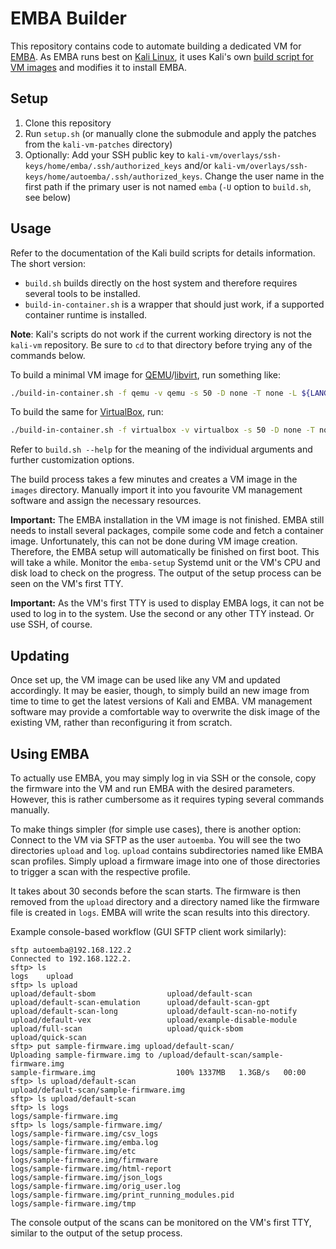 EMBA Builder
============

This repository contains code to automate building a dedicated VM for
[EMBA](https://www.securefirmware.de/). As EMBA runs best on [Kali
Linux](https://www.kali.org/), it uses Kali's own [build script for VM
images](https://gitlab.com/kalilinux/build-scripts/kali-vm/) and modifies it to
install EMBA.

Setup
-----

1. Clone this repository
2. Run `setup.sh` (or manually clone the submodule and apply the patches from the `kali-vm-patches` directory)
3. Optionally: Add your SSH public key to `kali-vm/overlays/ssh-keys/home/emba/.ssh/authorized_keys` and/or `kali-vm/overlays/ssh-keys/home/autoemba/.ssh/authorized_keys`. Change the user name in the first path if the primary user is not named `emba` (`-U` option to `build.sh`, see below)

Usage
-----

Refer to the documentation of the Kali build scripts for details information.
The short version:

* `build.sh` builds directly on the host system and therefore requires several tools to be installed.
* `build-in-container.sh` is a wrapper that should just work, if a supported container runtime is installed.

**Note**: Kali's scripts do not work if the current working directory is not
the `kali-vm` repository. Be sure to `cd` to that directory before trying any
of the commands below.

To build a minimal VM image for [QEMU](https://www.qemu.org/)/[libvirt](https://libvirt.org/), run something like:

```sh
./build-in-container.sh -f qemu -v qemu -s 50 -D none -T none -L ${LANG/utf8/UTF-8} -Z Europe/Berlin -H emba -U emba:hunter2
```

To build the same for [VirtualBox](https://www.virtualbox.org/), run:

```sh
./build-in-container.sh -f virtualbox -v virtualbox -s 50 -D none -T none -L ${LANG/utf8/UTF-8} -Z Europe/Berlin -H emba -U emba:hunter2
```

Refer to `build.sh --help` for the meaning of the individual arguments and further customization options.

The build process takes a few minutes and creates a VM image in the `images` directory.
Manually import it into you favourite VM management software and assign the necessary resources.

**Important:** The EMBA installation in the VM image is not finished. EMBA
still needs to install several packages, compile some code and fetch a
container image. Unfortunately, this can not be done during VM image creation.
Therefore, the EMBA setup will automatically be finished on first boot.
This will take a while.
Monitor the `emba-setup` Systemd unit or the VM's CPU and disk load to check on
the progress.
The output of the setup process can be seen on the VM's first TTY.

**Important:** As the VM's first TTY is used to display EMBA logs, it can not
be used to log in to the system. Use the second or any other TTY instead. Or
use SSH, of course.

Updating
--------

Once set up, the VM image can be used like any VM and updated accordingly.
It may be easier, though, to simply build an new image from time to time to get
the latest versions of Kali and EMBA.
VM management software may provide a comfortable way to overwrite the disk
image of the existing VM, rather than reconfiguring it from scratch.

Using EMBA
----------

To actually use EMBA, you may simply log in via SSH or the console, copy the
firmware into the VM and run EMBA with the desired parameters.
However, this is rather cumbersome as it requires typing several commands
manually.

To make things simpler (for simple use cases), there is another option:
Connect to the VM via SFTP as the user `autoemba`. You will see the two
directories `upload` and `log`. `upload` contains subdirectories named like
EMBA scan profiles. Simply upload a firmware image into one of those
directories to trigger a scan with the respective profile.

It takes about 30 seconds before the scan starts. The firmware is then removed
from the `upload` directory and a directory named like the firmware file is
created in `logs`. EMBA will write the scan results into this directory.

Example console-based workflow (GUI SFTP client work similarly):

```
sftp autoemba@192.168.122.2
Connected to 192.168.122.2.
sftp> ls
logs    upload
sftp> ls upload
upload/default-sbom                upload/default-scan
upload/default-scan-emulation      upload/default-scan-gpt
upload/default-scan-long           upload/default-scan-no-notify
upload/default-vex                 upload/example-disable-module
upload/full-scan                   upload/quick-sbom
upload/quick-scan
sftp> put sample-firmware.img upload/default-scan/
Uploading sample-firmware.img to /upload/default-scan/sample-firmware.img
sample-firmware.img                  100% 1337MB   1.3GB/s   00:00
sftp> ls upload/default-scan
upload/default-scan/sample-firmware.img
sftp> ls upload/default-scan
sftp> ls logs
logs/sample-firmware.img
sftp> ls logs/sample-firmware.img/
logs/sample-firmware.img/csv_logs
logs/sample-firmware.img/emba.log
logs/sample-firmware.img/etc
logs/sample-firmware.img/firmware
logs/sample-firmware.img/html-report
logs/sample-firmware.img/json_logs
logs/sample-firmware.img/orig_user.log
logs/sample-firmware.img/print_running_modules.pid
logs/sample-firmware.img/tmp
```

The console output of the scans can be monitored on the VM's first TTY, similar
to the output of the setup process.
